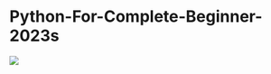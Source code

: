 # Python-For-Complete-Beginner-2023s

<img src="https://bs-uploads.toptal.io/blackfish-uploads/components/blog_post_page/content/cover_image_file/cover_image/1102113/0707-A_Python_Introduction-Waldek_Newsletter___blog-c6b0a0bace184749a9522dad0019446f-bfc6550ab26713c7ba4f71483a932bac.png"/>
